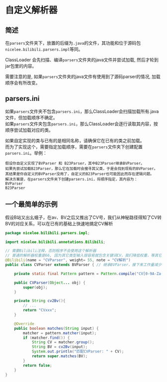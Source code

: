
# 自定义解析器
## 简述
在`parsers`文件夹下，放置的后缀为`.java`的文件，其功能和位于源码包`nicelee.bilibili.parsers.impl`等同。  

ClassLoader 会先扫描、编译`parsers`文件夹的java文件并尝试加载, 然后才轮到jar包里的内容。  

需要注意的是, 如果`parsers`文件夹的java文件有使用到了源码parser的情况, 加载顺序会有所改变。  


## parsers.ini
如果`parsers`文件夹不包含`parsers.ini`，那么ClassLoader会扫描加载所有.java文件，但加载顺序不确定。  
如果`parsers`文件夹包含`parsers.ini`，那么ClassLoader会逐行读取其内容，按顺序尝试加载对应的类。  


如果自定实现的类与已有的是相同名称，请确保它在已有的类之前加载。  
而为了实现这个，需要指定加载顺序，需要在`parsers`文件夹下创建配置`parsers.ini`。举例：   
```
假设你自定义实现了BVParser 和 B23Parser，其中B23Parser继承BVParser。  
如果先尝试加载B23Parser，那么它在加载时会搜寻其父类，于是会找到现有的BVParser。  
其结果是你自定义的BVParser没用了，自定义的B23Parser也可能因此而存在逻辑问题。  
解决方案是，在parsers文件夹下创建parsers.ini，将顺序指定，其内容为：
BVParser
B23Parser
```

## 一个最简单的示例  

假设B站又出幺蛾子，在av、BV之后又推出了CV号，我们从神秘路径得知了CV转BV的对应关系，可以在已有的基础上快速地搞定CV解析

```java
package nicelee.bilibili.parsers.impl;

import nicelee.bilibili.annotations.Bilibili;

// 需要Bilibili注释，否则程序不会使用这个解析器
// 普通的解析器权重是66, 因为其它类型输入很容易就包含关键词CV，我们降低权重，等其它解析器失败再来收尾
@Bilibili(name = "CVParser", weight= 55, note = "CV解析")
public class CVParser extends BVParser { // 继承BVParser，接下来工作量减少很多

	private static final Pattern pattern = Pattern.compile("CV[0-9A-Za-z]+");

	public CVParser(Object... obj) {
		super(obj);
	}

    private String cv2Bv(){
        // ...
        return "CVxxx";
    }

	@Override
	public boolean matches(String input) {
		matcher = pattern.matcher(input);
		if (matcher.find()) {
			String CV = matcher.group();
			String BV = cv2Bv(input);
			System.out.println("匹配CVParser: " + CV);
			return super.matches(BV);
		}
		return false;
	}
}
```